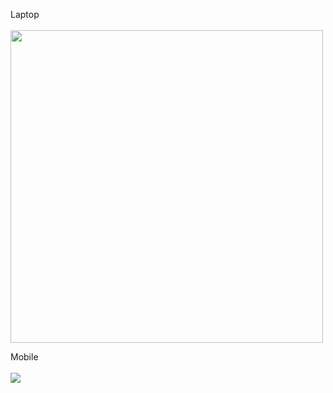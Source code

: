 Laptop<br>
<br><img src="https://github.com/victorblum/course-selling-page/blob/main/photo/Preview_laptop.gif" width="500" /> 

Mobile<br>
<br><img src="https://github.com/victorblum/course-selling-page/blob/main/photo/Preview_mobile.gif" />

